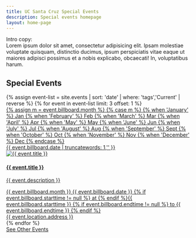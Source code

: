 ```yaml
---
title: UC Santa Cruz Special Events
description: Special events homepage
layout: home-page
---
```


<section class="content-centered">
<div class="grid-container large">
<p>Intro copy: <br/>Lorem ipsum dolor sit amet, consectetur adipisicing elit. Ipsam molestiae voluptate quisquam, distinctio ducimus, ipsum perspiciatis vitae eaque ut maiores adipisci possimus et a nobis explicabo, obcaecati! In, voluptatibus harum.</p>
</div>
</section>



<section id="main-content">
<div class="grid-container large">
<section class="heading">
<h2 class="underline">Special Events</h2>
</section>

<div class="events-card-list fade-out-siblings">
{% assign event-list = site.events | sort: 'date' | where: 'tags','Current' | reverse %}
{% for event in event-list limit: 3 offset: 1 %}

<a class="events-card" href="{{site.baseurl}}{{ event.url }}.html">
<div class="events-card-content">
<div class="date">
<div class="month">
{% assign m = event.billboard.month %}
{% case m %}
{% when 'January' %} Jan
{% when 'February' %} Feb
{% when 'March' %} Mar
{% when 'April' %} Apr
{% when 'May' %} May
{% when 'June' %} Jun
{% when 'July' %} Jul
{% when 'August' %} Aug
{% when 'September' %} Sept
{% when 'October' %} Oct
{% when 'November' %} Nov
{% when 'December' %} Dec
{% endcase %}
</div>
<div class="day">{{ event.billboard.date | truncatewords: 1,'' }}</div>
</div>

<div class="inner">
<div class="image">
<img src="{{ site.baseurl }}{{ event.billboard.image }}" alt="{{ event.title }}"/>
</div>
<div class="card-content">
<h4 class="header underline">{{ event.title }}</h4>
<p class="event-description">{{ event.description }}</p>
<div class="tags">
<span class="topics-title">
<div class="time">
<i class="fa fa-clock-o turquiose-text"></i>{{ event.billboard.month }} {{ event.billboard.date }} {% if event.billboard.starttime != null %} at {% endif %}{{ event.billboard.starttime }} 
{% if event.billboard.endtime != null %} to {{ event.billboard.endtime }} {% endif %}
</div>
<div class="location">
<i class="fa fa-map-marker turquiose-text"></i> {{ event.location.address }}
</div>
</span>
</div>
</div>
</div>   
</div>
</a>
{% endfor %}
</div>
</div>

<div class="more no-border">
<a class="primary button" href="https://events.ucsc.edu/">
See Other Events
</a>
</div>

</section>
